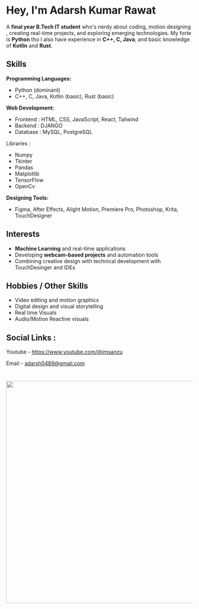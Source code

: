 # Hey, I'm Adarsh Kumar Rawat 

A **final year B.Tech IT student** who's nerdy about coding, motion designing , creating real-time projects, and exploring emerging technologies. My forte is  **Python** tho I also have experience in **C++, C, Java**, and basic knowledge of **Kotlin** and **Rust**.  


## Skills

**Programming Languages:** 
- Python (dominant)
- C++, C, Java, Kotlin (basic), Rust (basic)
  
**Web Development:** 
- Frontend : HTML, CSS, JavaScript, React, Tailwind
- Backend : DJANGO
- Database : MySQL, PostgreSQL

Libraries :
- Numpy
- Tkinter
- Pandas
- Matplotlib
- TensorFlow
- OpenCv

**Designing Tools:**
- Figma, After Effects, Alight Motion, Premiere Pro, Photoshop, Krita, TouchDesigner  


## Interests

- **Machine Learning** and real-time applications  
- Developing **webcam-based projects** and automation tools  
- Combining creative design with technical development with TouchDesinger and IDEs 


## Hobbies / Other Skills

- Video editing and motion graphics  
- Digital design and visual storytelling
- Real time Visuals
- Audio/Motion Reactive visuals 


## Social Links :

Youtube  - https://www.youtube.com/@imsanzu 

Email - adarsh0489@gmail.com

<h1 align="center">
  <img src="https://media1.tenor.com/m/NU6NSV19HfgAAAAd/denji-makima.gif" width="600" style="filter: grayscale(100%); transition: 0.3s;" onmouseover="this.style.filter='grayscale(0%)'" onmouseout="this.style.filter='grayscale(100%)'" />
</h1>



